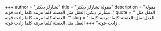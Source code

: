 +++
author = "تشارلز ديكتر"
title = "مقولة تشارلز ديكتر"
description = "مقولة تشارلز ديكتر: العقل مثل العضلة كلما مرنته كلما زادت قوته ."
quote = '''العقل مثل العضلة كلما مرنته كلما زادت قوته .'''
slug = "العقل-مثل-العضلة-كلما-مرنته-كلما-زادت-قوته"
+++
العقل مثل العضلة كلما مرنته كلما زادت قوته .
